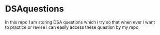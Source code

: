 # DSAquestions
In this repo I am storing  DSA questions which i try so that when ever i want to practice or revise i can easily access these question by  my repo
